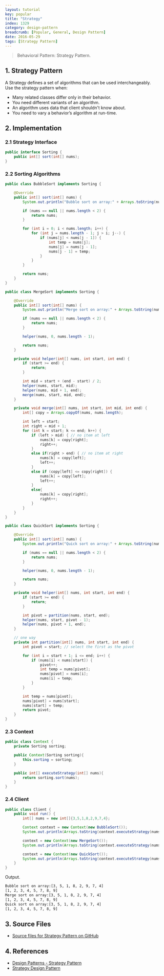 ```yaml
---
layout: tutorial
key: popular
title: "Strategy"
index: 1329
category: design-pattern
breadcrumb: [Popular, General, Design Pattern]
date: 2016-05-29
tags: [Strategy Pattern]
---
```


> Behavioral Pattern: Strategy Pattern.

## 1. Strategy Pattern
A Strategy defines a set of algorithms that can be used interchangeably. Use the strategy pattern when:
* Many related classes differ only in their behavior.
* You need different variants of an algorithm.
* An algorithm uses data that client shouldn't know about.
* You need to vary a behavior’s algorithm at run-time.

## 2. Implementation
### 2.1 Strategy Interface
```java
public interface Sorting {
    public int[] sort(int[] nums);
}
```
### 2.2 Sorting Algorithms
```java
public class BubbleSort implements Sorting {

    @Override
    public int[] sort(int[] nums) {
        System.out.println("Bubble sort on array:" + Arrays.toString(nums));

        if (nums == null || nums.length < 2) {
            return nums;
        }

        for (int i = 0; i < nums.length; i++) {
            for (int j = nums.length - 1; j > i; j--) {
                if (nums[j] < nums[j - 1]) {
                    int temp = nums[j];
                    nums[j] = nums[j - 1];
                    nums[j - 1] = temp;
                }
            }
        }

        return nums;
    }
}

public class MergeSort implements Sorting {

    @Override
    public int[] sort(int[] nums) {
        System.out.println("Merge sort on array:" + Arrays.toString(nums));

        if (nums == null || nums.length < 2) {
            return nums;
        }

        helper(nums, 0, nums.length - 1);

        return nums;
    }

    private void helper(int[] nums, int start, int end) {
        if (start >= end) {
            return;
        }

        int mid = start + (end - start) / 2;
        helper(nums, start, mid);
        helper(nums, mid + 1, end);
        merge(nums, start, mid, end);
    }

    private void merge(int[] nums, int start, int mid, int end) {
        int[] copy = Arrays.copyOf(nums, nums.length);

        int left = start;
        int right = mid + 1;
        for (int k = start; k <= end; k++) {
            if (left > mid) { // no item at left
                nums[k] = copy[right];
                right++;
            }
            else if(right > end) { // no item at right
                nums[k] = copy[left];
                left++;
            }
            else if (copy[left] <= copy[right]) {
                nums[k] = copy[left];
                left++;
            }
            else{
                nums[k] = copy[right];
                right++;
            }
        }
    }
}

public class QuickSort implements Sorting {

    @Override
    public int[] sort(int[] nums) {
        System.out.println("Quick sort on array:" + Arrays.toString(nums));

        if (nums == null || nums.length < 2) {
            return nums;
        }

        helper(nums, 0, nums.length - 1);

        return nums;
    }

    private void helper(int[] nums, int start, int end) {
        if (start >= end) {
            return;
        }

        int pivot = partition(nums, start, end);
        helper(nums, start, pivot - 1);
        helper(nums, pivot + 1, end);
    }

    // one way
    private int partition(int[] nums, int start, int end) {
        int pivot = start; // select the first as the pivot

        for (int i = start + 1; i <= end; i++) {
            if (nums[i] < nums[start]) {
                pivot++;
                int temp = nums[pivot];
                nums[pivot] = nums[i];
                nums[i] = temp;
            }
        }

        int temp = nums[pivot];
        nums[pivot] = nums[start];
        nums[start] = temp;
        return pivot;
    }
}
```
### 2.3 Context
```java
public class Context {
    private Sorting sorting;

    public Context(Sorting sorting){
        this.sorting = sorting;
    }

    public int[] executeStrategy(int[] nums){
        return sorting.sort(nums);
    }
}
```
### 2.4 Client
```java
public class Client {
    public void run() {
        int[] nums = new int[]{3,5,1,8,2,9,7,4};

        Context context = new Context(new BubbleSort());
        System.out.println(Arrays.toString(context.executeStrategy(nums.clone())));

        context = new Context(new MergeSort());
        System.out.println(Arrays.toString(context.executeStrategy(nums.clone())));

        context = new Context(new QuickSort());
        System.out.println(Arrays.toString(context.executeStrategy(nums.clone())));
    }
}
```
Output.
```sh
Bubble sort on array:[3, 5, 1, 8, 2, 9, 7, 4]
[1, 2, 3, 4, 5, 7, 8, 9]
Merge sort on array:[3, 5, 1, 8, 2, 9, 7, 4]
[1, 2, 3, 4, 5, 7, 8, 9]
Quick sort on array:[3, 5, 1, 8, 2, 9, 7, 4]
[1, 2, 3, 4, 5, 7, 8, 9]
```

## 3. Source Files
* [Source files for Strategy Pattern on GitHub](https://github.com/jojozhuang/design-patterns-java/tree/master/design-pattern-strategy)

## 4. References
* [Design Patterns - Strategy Pattern](https://www.tutorialspoint.com/design_pattern/strategy_pattern.htm)
* [Strategy Design Pattern](https://sourcemaking.com/design_patterns/strategy)
